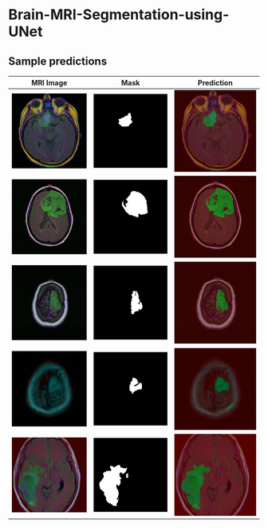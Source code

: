 # Brain-MRI-Segmentation-using-UNet
## Sample predictions

MRI Image             |  Mask           |  Prediction
:-------------------------:|:-------------------------:|:-------------------------:
![](added_prediction/image_1.png)  |  ![](added_prediction/TCGA_CS_4941_mask_1.jpg) |  ![](added_prediction/image_1_pred.png)
![](added_prediction/image_276.png)  |  ![](added_prediction/TCGA_DU_6401_mask_276.jpg) |  ![](added_prediction/image_276_pred.png)
![](added_prediction/image_411.png)  |  ![](added_prediction/TCGA_DU_7010_mask_411.jpg) |  ![](added_prediction/image_411_pred.png)
![](added_prediction/image_861.png)  |  ![](added_prediction/TCGA_FG_7634_mask_861.jpg) |  ![](added_prediction/image_861_pred.png)
![](added_prediction/image_932.png)  |  ![](added_prediction/TCGA_FG_A4MU_mask_932.jpg) |  ![](added_prediction/image_932_pred.png)
